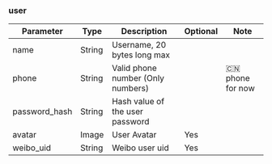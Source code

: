 ### user

| Parameter     | Type          | Description                                        | Optional  | Note                   |
| ------------- | ------------- | -------------------------------------------------- | --------- | ---------------------- |
| name          | String        | Username, 20 bytes long max                        |           |                        |
| phone         | String        | Valid phone number (Only numbers)                  |           | 🇨🇳 phone for now     |
| password_hash | String        | Hash value of the user password                    |           |                        |
| avatar        | Image         | User Avatar                                        | Yes       |                        |
| weibo_uid     | String        | Weibo user uid                                     | Yes       |                        |

